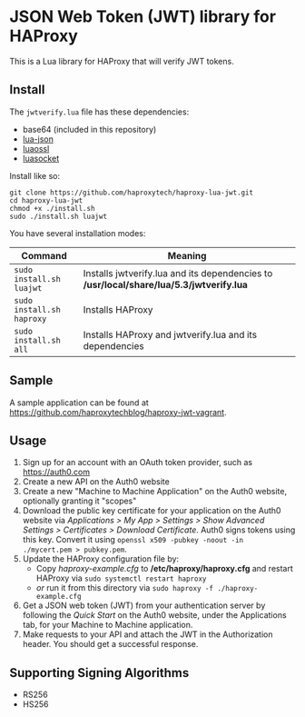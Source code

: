 # JSON Web Token (JWT) library for HAProxy

This is a Lua library for HAProxy that will verify JWT tokens.

## Install

The `jwtverify.lua` file has these dependencies:

* base64 (included in this repository)
* [lua-json](https://github.com/rxi/json.lua)
* [luaossl](https://github.com/wahern/luaossl)
* [luasocket](https://github.com/diegonehab/luasocket)

Install like so:

```
git clone https://github.com/haproxytech/haproxy-lua-jwt.git
cd haproxy-lua-jwt
chmod +x ./install.sh
sudo ./install.sh luajwt
```

You have several installation modes:

| Command                   | Meaning                                                                                   |
|---------------------------|-------------------------------------------------------------------------------------------|
| `sudo install.sh luajwt`  | Installs jwtverify.lua and its dependencies to **/usr/local/share/lua/5.3/jwtverify.lua** |
| `sudo install.sh haproxy` | Installs HAProxy                                                                          |
| `sudo install.sh all`     | Installs HAProxy and jwtverify.lua and its dependencies                                   |

## Sample

A sample application can be found at https://github.com/haproxytechblog/haproxy-jwt-vagrant.

## Usage

1. Sign up for an account with an OAuth token provider, such as https://auth0.com
1. Create a new API on the Auth0 website
1. Create a new "Machine to Machine Application" on the Auth0 website, optionally granting it "scopes"
1. Download the public key certificate for your application on the Auth0 website via *Applications > My App > Settings > Show Advanced Settings > Certificates > Download Certificate*. Auth0 signs tokens using this key. Convert it  using `openssl x509 -pubkey -noout -in ./mycert.pem > pubkey.pem`.
1. Update the HAProxy configuration file by:
    * Copy *haproxy-example.cfg* to **/etc/haproxy/haproxy.cfg** and restart HAProxy via `sudo systemctl restart haproxy`
    * *or* run it from this directory via `sudo haproxy -f ./haproxy-example.cfg`
1. Get a JSON web token (JWT) from your authentication server by following the *Quick Start* on the Auth0 website, under the Applications tab, for your Machine to Machine application.
1. Make requests to your API and attach the JWT in the Authorization header. You should get a successful response.

## Supporting Signing Algorithms

* RS256
* HS256
